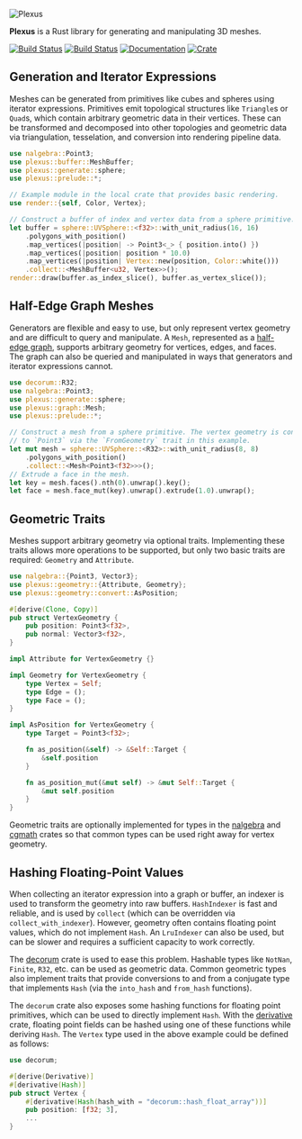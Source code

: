 ![Plexus](https://raw.githubusercontent.com/olson-sean-k/plexus/master/doc/plexus.png)

**Plexus** is a Rust library for generating and manipulating 3D meshes.

[![Build Status](https://travis-ci.org/olson-sean-k/plexus.svg?branch=master)](https://travis-ci.org/olson-sean-k/plexus)
[![Build Status](https://ci.appveyor.com/api/projects/status/0uy6rcg3tvbu6cms?svg=true)](https://ci.appveyor.com/project/olson-sean-k/plexus)
[![Documentation](https://docs.rs/plexus/badge.svg)](https://docs.rs/plexus)
[![Crate](https://img.shields.io/crates/v/plexus.svg)](https://crates.io/crates/plexus)

## Generation and Iterator Expressions

Meshes can be generated from primitives like cubes and spheres using iterator
expressions. Primitives emit topological structures like `Triangle`s or
`Quad`s, which contain arbitrary geometric data in their vertices. These can be
transformed and decomposed into other topologies and geometric data via
triangulation, tesselation, and conversion into rendering pipeline data.

```rust
use nalgebra::Point3;
use plexus::buffer::MeshBuffer;
use plexus::generate::sphere;
use plexus::prelude::*;

// Example module in the local crate that provides basic rendering.
use render::{self, Color, Vertex};

// Construct a buffer of index and vertex data from a sphere primitive.
let buffer = sphere::UVSphere::<f32>::with_unit_radius(16, 16)
    .polygons_with_position()
    .map_vertices(|position| -> Point3<_> { position.into() })
    .map_vertices(|position| position * 10.0)
    .map_vertices(|position| Vertex::new(position, Color::white()))
    .collect::<MeshBuffer<u32, Vertex>>();
render::draw(buffer.as_index_slice(), buffer.as_vertex_slice());
```

## Half-Edge Graph Meshes

Generators are flexible and easy to use, but only represent vertex geometry and
are difficult to query and manipulate. A `Mesh`, represented as a [half-edge
graph](https://en.wikipedia.org/wiki/doubly_connected_edge_list), supports
arbitrary geometry for vertices, edges, and faces. The graph can also be
queried and manipulated in ways that generators and iterator expressions
cannot.

```rust
use decorum::R32;
use nalgebra::Point3;
use plexus::generate::sphere;
use plexus::graph::Mesh;
use plexus::prelude::*;

// Construct a mesh from a sphere primitive. The vertex geometry is convertible
// to `Point3` via the `FromGeometry` trait in this example.
let mut mesh = sphere::UVSphere::<R32>::with_unit_radius(8, 8)
    .polygons_with_position()
    .collect::<Mesh<Point3<f32>>>();
// Extrude a face in the mesh.
let key = mesh.faces().nth(0).unwrap().key();
let face = mesh.face_mut(key).unwrap().extrude(1.0).unwrap();
```

## Geometric Traits

Meshes support arbitrary geometry via optional traits. Implementing these
traits allows more operations to be supported, but only two basic traits are
required: `Geometry` and `Attribute`.

```rust
use nalgebra::{Point3, Vector3};
use plexus::geometry::{Attribute, Geometry};
use plexus::geometry::convert::AsPosition;

#[derive(Clone, Copy)]
pub struct VertexGeometry {
    pub position: Point3<f32>,
    pub normal: Vector3<f32>,
}

impl Attribute for VertexGeometry {}

impl Geometry for VertexGeometry {
    type Vertex = Self;
    type Edge = ();
    type Face = ();
}

impl AsPosition for VertexGeometry {
    type Target = Point3<f32>;

    fn as_position(&self) -> &Self::Target {
        &self.position
    }

    fn as_position_mut(&mut self) -> &mut Self::Target {
        &mut self.position
    }
}
```

Geometric traits are optionally implemented for types in the
[nalgebra](https://crates.io/crates/nalgebra) and
[cgmath](https://crates.io/crates/cgmath) crates so that common types can be
used right away for vertex geometry.

## Hashing Floating-Point Values

When collecting an iterator expression into a graph or buffer, an indexer is
used to transform the geometry into raw buffers. `HashIndexer` is fast and
reliable, and is used by `collect` (which can be overridden via
`collect_with_indexer`). However, geometry often contains floating point
values, which do not implement `Hash`. An `LruIndexer` can also be used, but
can be slower and requires a sufficient capacity to work correctly.

The [decorum](https://crates.io/crates/decorum) crate is used to ease
this problem. Hashable types like `NotNan`, `Finite`, `R32`, etc. can be used
as geometric data. Common geometric types also implement traits that provide
conversions to and from a conjugate type that implements `Hash` (via the
`into_hash` and `from_hash` functions).

The `decorum` crate also exposes some hashing functions for floating point
primitives, which can be used to directly implement `Hash`. With the
[derivative](https://crates.io/crates/derivative) crate, floating point fields
can be hashed using one of these functions while deriving `Hash`. The `Vertex`
type used in the above example could be defined as follows:

```rust
use decorum;

#[derive(Derivative)]
#[derivative(Hash)]
pub struct Vertex {
    #[derivative(Hash(hash_with = "decorum::hash_float_array"))]
    pub position: [f32; 3],
    ...
}
```

